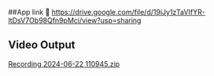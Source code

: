 ##App link
🔗 https://drive.google.com/file/d/19iJy1zTaVIfYR-ltDsV7Ob98Qfn9pMci/view?usp=sharing

## Video Output
[Recording 2024-06-22 110945.zip](https://github.com/user-attachments/files/15936329/Recording.2024-06-22.110945.zip)
